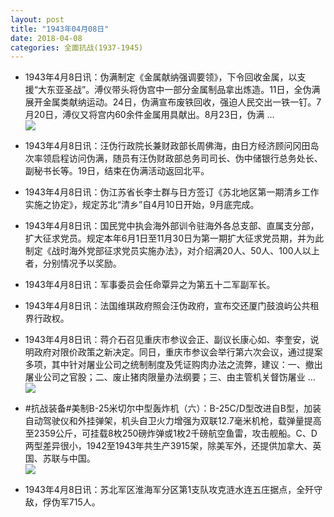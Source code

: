 ```yaml
---
layout: post
title: "1943年04月08日"
date: 2018-04-08
categories: 全面抗战(1937-1945)
---
```


<meta name="referrer" content="no-referrer" />

- 1943年4月8日讯：伪满制定《金属献纳强调要领》，下令回收金属，以支援“大东亚圣战”。溥仪带头将伪宫中一部分金属制品拿出炼造。11日，全伪满展开金属类献纳运动。24日，伪满宣布废铁回收，强迫人民交出一铁一钉。7月20日，溥仪又将宫内60余件金属用具献出。8月23日，伪满 ... <br/><img src="https://wx3.sinaimg.cn/large/aca367d8ly1fq5n82wlvej20c8090q30.jpg" />

- 1943年4月8日讯：汪伪行政院长兼财政部长周佛海，由日方经济顾问冈田岛次率领启程访问伪满，随员有汪伪财政部总务司司长、伪中储银行总务处长、副秘书长等。19日，结束在伪满活动返回北平。 

- 1943年4月8日讯：伪江苏省长李士群与日方签订《苏北地区第一期清乡工作实施之协定》，规定苏北“清乡”自4月10日开始，9月底完成。 

- 1943年4月8日讯：国民党中执会海外部训令驻海外各总支部、直属支分部，扩大征求党员。规定本年6月1日至11月30日为第一期扩大征求党员期，并为此制定《战时海外党部征求党员实施办法》，对介绍满20人、50人、100人以上者，分别情况予以奖励。 

- 1943年4月8日讯：军事委员会任命覃异之为第五十二军副军长。 

- 1943年4月8日讯：法国维琪政府照会汪伪政府，宣布交还厦门鼓浪屿公共租界行政权。 

- 1943年4月8日讯：蒋介石召见重庆市参议会正、副议长康心如、李奎安，说明政府对限价政策之新决定。同日，重庆市参议会举行第六次会议，通过提案多项，其中针对屠业公司之统制制度及凭证购肉办法之流弊，建议：一、撤出屠业公司之官股；二、废止猪肉限量办法纲要；三、由主管机关督饬屠业 ... <br/><img src="https://wx4.sinaimg.cn/large/aca367d8ly1fq52ff32nuj20c8090dfv.jpg" />

- #抗战装备#美制B-25米切尔中型轰炸机（六）：B-25C/D型改进自B型，加装自动驾驶仪和外挂弹架，机头自卫火力增强为双联12.7毫米机枪，载弹量提高至2359公斤，可挂载8枚250磅炸弹或1枚2千磅航空鱼雷，攻击舰船。C、D两型差异很小，1942至1943年共生产3915架，除美军外，还提供加拿大、英国、苏联与中国。 <br/><img src="https://wx4.sinaimg.cn/large/aca367d8ly1fq50oq2ivvj20ez125jzd.jpg" />

- 1943年4月8日讯：苏北军区淮海军分区第1支队攻克涟水连五庄据点，全歼守敌，俘伪军715人。 

